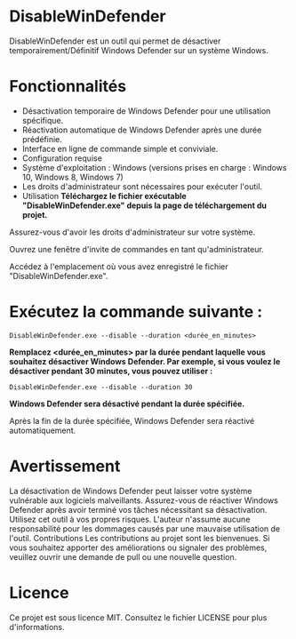 # DisableWinDefender
DisableWinDefender est un outil qui permet de désactiver temporairement/Définitif Windows Defender sur un système Windows.

# Fonctionnalités
- Désactivation temporaire de Windows Defender pour une utilisation spécifique.
- Réactivation automatique de Windows Defender après une durée prédéfinie.
- Interface en ligne de commande simple et conviviale.
- Configuration requise
- Système d'exploitation : Windows (versions prises en charge : Windows 10, Windows 8, Windows 7)
- Les droits d'administrateur sont nécessaires pour exécuter l'outil.
- Utilisation
**Téléchargez le fichier exécutable "DisableWinDefender.exe" depuis la page de téléchargement du projet.**

Assurez-vous d'avoir les droits d'administrateur sur votre système.

Ouvrez une fenêtre d'invite de commandes en tant qu'administrateur.

Accédez à l'emplacement où vous avez enregistré le fichier "DisableWinDefender.exe".

# Exécutez la commande suivante :

```shell
DisableWinDefender.exe --disable --duration <durée_en_minutes>
```

**Remplacez <durée_en_minutes> par la durée pendant laquelle vous souhaitez désactiver Windows Defender. Par exemple, si vous voulez le désactiver pendant 30 minutes, vous pouvez utiliser :**

```
DisableWinDefender.exe --disable --duration 30
```
**__Windows Defender sera désactivé pendant la durée spécifiée__.**


Après la fin de la durée spécifiée, Windows Defender sera réactivé automatiquement.

# Avertissement
La désactivation de Windows Defender peut laisser votre système vulnérable aux logiciels malveillants. Assurez-vous de réactiver Windows Defender après avoir terminé vos tâches nécessitant sa désactivation.
Utilisez cet outil à vos propres risques. L'auteur n'assume aucune responsabilité pour les dommages causés par une mauvaise utilisation de l'outil.
Contributions
Les contributions au projet sont les bienvenues. Si vous souhaitez apporter des améliorations ou signaler des problèmes, veuillez ouvrir une demande de pull ou une nouvelle question.

# Licence
Ce projet est sous licence MIT. Consultez le fichier LICENSE pour plus d'informations.

